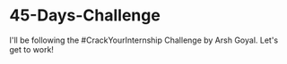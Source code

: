 # 45-Days-Challenge
I'll be following the #CrackYourInternship Challenge by Arsh Goyal. Let's get to work!
